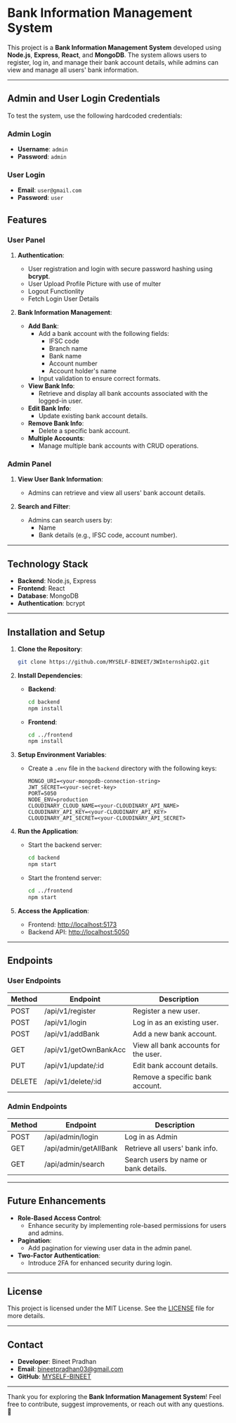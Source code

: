# Bank Information Management System

This project is a **Bank Information Management System** developed using **Node.js**, **Express**, **React**, and **MongoDB**. The system allows users to register, log in, and manage their bank account details, while admins can view and manage all users' bank information.

---
## Admin and User Login Credentials

To test the system, use the following hardcoded credentials:

### Admin Login
- **Username**: `admin`
- **Password**: `admin`

### User Login
- **Email**: `user@gmail.com`
- **Password**: `user`


## Features

### User Panel

1. **Authentication**:
   - User registration and login with secure password hashing using **bcrypt**.
   - User Upload Profile Picture with use of multer
   - Logout Functionlity
   - Fetch Login User Details

2. **Bank Information Management**:
   - **Add Bank**:
     - Add a bank account with the following fields:
       - IFSC code
       - Branch name
       - Bank name
       - Account number
       - Account holder's name
     - Input validation to ensure correct formats.
   - **View Bank Info**:
     - Retrieve and display all bank accounts associated with the logged-in user.
   - **Edit Bank Info**:
     - Update existing bank account details.
   - **Remove Bank Info**:
     - Delete a specific bank account.
   - **Multiple Accounts**:
     - Manage multiple bank accounts with CRUD operations.

### Admin Panel

1. **View User Bank Information**:
   - Admins can retrieve and view all users' bank account details.

2. **Search and Filter**:
   - Admins can search users by:
     - Name
     - Bank details (e.g., IFSC code, account number).

---

## Technology Stack

- **Backend**: Node.js, Express
- **Frontend**: React
- **Database**: MongoDB
- **Authentication**: bcrypt

---

## Installation and Setup

1. **Clone the Repository**:
   ```bash
   git clone https://github.com/MYSELF-BINEET/3WInternshipQ2.git
   ```

2. **Install Dependencies**:
   - **Backend**:
     ```bash
     cd backend
     npm install
     ```
   - **Frontend**:
     ```bash
     cd ../frontend
     npm install
     ```

3. **Setup Environment Variables**:
   - Create a `.env` file in the `backend` directory with the following keys:
     ```env
     MONGO_URI=<your-mongodb-connection-string>
     JWT_SECRET=<your-secret-key>
     PORT=5050
     NODE_ENV=production
     CLOUDINARY_CLOUD_NAME=<your-CLOUDINARY_API_NAME>
     CLOUDINARY_API_KEY=<your-CLOUDINARY_API_KEY>
     CLOUDINARY_API_SECRET=<your-CLOUDINARY_API_SECRET>
     ```

4. **Run the Application**:
   - Start the backend server:
     ```bash
     cd backend
     npm start
     ```
   - Start the frontend server:
     ```bash
     cd ../frontend
     npm start
     ```

5. **Access the Application**:
   - Frontend: [http://localhost:5173](http://localhost:5173)
   - Backend API: [http://localhost:5050](http://localhost:5050)

---

## Endpoints

### User Endpoints

| Method | Endpoint          | Description                          |
|--------|-------------------|--------------------------------------|
| POST   | /api/v1/register | Register a new user.               |
| POST   | /api/v1/login    | Log in as an existing user.         |
| POST   | /api/v1/addBank          | Add a new bank account.             |
| GET    | /api/v1/getOwnBankAcc          | View all bank accounts for the user.|
| PUT    | /api/v1/update/:id      | Edit bank account details.          |
| DELETE | /api/v1/delete/:id      | Remove a specific bank account.     |

### Admin Endpoints

| Method | Endpoint           | Description                          |
|--------|--------------------|--------------------------------------|
| POST    | /api/admin/login   | Log in as Admin      |
| GET    | /api/admin/getAllBank   | Retrieve all users' bank info.       |
| GET    | /api/admin/search  | Search users by name or bank details.|

---

## Future Enhancements

- **Role-Based Access Control**:
  - Enhance security by implementing role-based permissions for users and admins.
- **Pagination**:
  - Add pagination for viewing user data in the admin panel.
- **Two-Factor Authentication**:
  - Introduce 2FA for enhanced security during login.

---

## License

This project is licensed under the MIT License. See the [LICENSE](LICENSE) file for more details.

---

## Contact

- **Developer**: Bineet Pradhan
- **Email**: [bineetpradhan03@gmail.com](mailto:bineetpradhan03@gmail.com)
- **GitHub**: [MYSELF-BINEET](https://github.com/MYSELF-BINEET)

---

Thank you for exploring the **Bank Information Management System**! Feel free to contribute, suggest improvements, or reach out with any questions. 🚀
